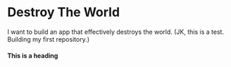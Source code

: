# Destroy The World
I want to build an app that effectively destroys the world. (JK, this is a test. Building my first repository.)

#### This is a heading
